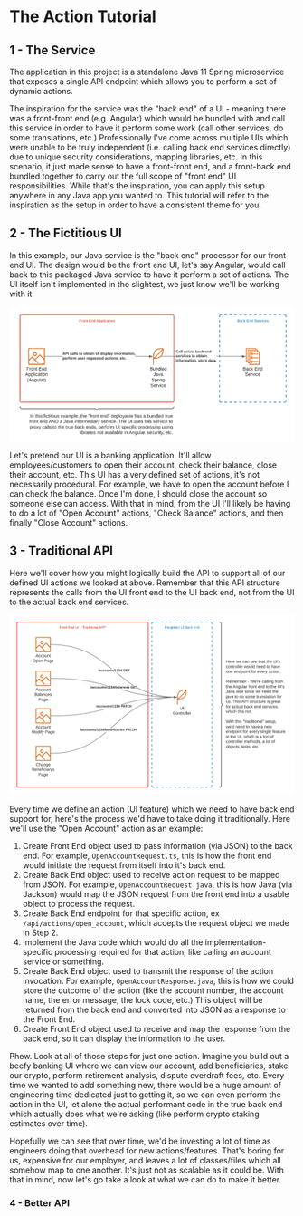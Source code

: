 # The Action Tutorial
## 1 - The Service
The application in this project is a standalone Java 11 Spring microservice that exposes a single API endpoint which allows 
you to perform a set of dynamic actions.

The inspiration for the service was the "back end" of a UI - meaning there was a front-front end (e.g. Angular) which would 
be bundled with and call this service in order to have it perform some work (call other services, do some translations, etc.) 
Professionally I've come across multiple UIs which were unable to be truly independent (i.e. calling back end services directly) 
due to unique security considerations, mapping libraries, etc. In this scenario, it just made sense to have a front-front 
end, and a front-back end bundled together to carry out the full scope of "front end" UI responsibilities. While that's the 
inspiration, you can apply this setup anywhere in any Java app you wanted to. This tutorial will refer to the inspiration 
as the setup in order to have a consistent theme for you.

## 2 - The Fictitious UI
In this example, our Java service is the "back end" processor for our front end UI. The design would be the front end UI, 
let's say Angular, would call back to this packaged Java service to have it perform a set of actions. The UI itself isn't 
implemented in the slightest, we just know we'll be working with it.

![Action UI Architecture](/images/ActionUIArchitecture.png)

Let's pretend our UI is a banking application. It'll allow employees/customers to open their account, check their balance,
close their account, etc. This UI has a very defined set of actions, it's not necessarily procedural. For example, we have
to open the account before I can check the balance. Once I'm done, I should close the account so someone else can access.
With that in mind, from the UI I'll likely be having to do a lot of "Open Account" actions, "Check Balance" actions, and
then finally "Close Account" actions.

## 3 - Traditional API
Here we'll cover how you might logically build the API to support all of our defined UI actions we looked at above.
Remember that this API structure represents the calls from the UI front end to the UI back end, not from the UI to the 
actual back end services. 

![Action UI Traditional API Structure](/images/ActionTraditionalAPI.png)

Every time we define an action (UI feature) which we need to have back end support for, here's the process we'd have to
take doing it traditionally. Here we'll use the "Open Account" action as an example:

1) Create Front End object used to pass information (via JSON) to the back end. For example, `OpenAccountRequest.ts`,
   this is how the front end would initiate the request from itself into it's back end.
2) Create Back End object used to receive action request to be mapped from JSON. For example, `OpenAccountRequest.java`,
   this is how Java (via Jackson) would map the JSON request from the front end into a usable object to process the request.
3) Create Back End endpoint for that specific action, ex `/api/actions/open_account`, which accepts the request object we
   made in Step 2.
4) Implement the Java code which would do all the implementation-specific processing required for that action, like calling
   an account service or something.
5) Create Back End object used to transmit the response of the action invocation. For example, `OpenAccountResponse.java`,
   this is how we could store the outcome of the action (like the account number, the account name, the error message,
   the lock code, etc.) This object will be returned from the back end and converted into JSON as a response to the Front End.
6) Create Front End object used to receive and map the response from the back end, so it can display the information to 
   the user.

Phew. Look at all of those steps for just one action. Imagine you build out a beefy banking UI where we can view our account,
add beneficiaries, stake our crypto, perform retirement analysis, dispute overdraft fees, etc. Every time we wanted to 
add something new, there would be a huge amount of engineering time dedicated just to getting it, so we can even perform 
the action in the UI, let alone the actual performant code in the true back end which actually does what we're asking 
(like perform crypto staking estimates over time).

Hopefully we can see that over time, we'd be investing a lot of time as engineers doing that overhead for new actions/features.
That's boring for us, expensive for our employer, and leaves a lot of classes/files which all somehow map to one another.
It's just not as scalable as it could be. With that in mind, now let's go take a look at what we can do to make it better.

### 4 - Better API
